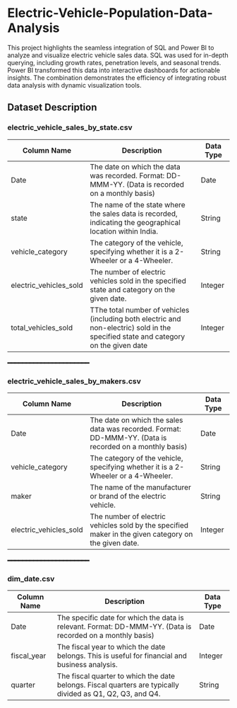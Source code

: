 # Electric-Vehicle-Population-Data-Analysis

This project highlights the seamless integration of SQL and Power BI to analyze and visualize electric vehicle sales data. SQL was used for in-depth querying, including growth rates, penetration levels, and seasonal trends. Power BI transformed this data into interactive dashboards for actionable insights. The combination demonstrates the efficiency of integrating robust data analysis with dynamic visualization tools.

## Dataset Description

### electric_vehicle_sales_by_state.csv

| Column Name | Description | Data Type |
|----------|----------|----------|
| Date   | The date on which the data was recorded. Format: DD-MMM-YY. (Data is recorded on a monthly basis)   | Date  |
| state   | The name of the state where the sales data is recorded, indicating the geographical location within India.   | String   |
| vehicle_category   | The category of the vehicle, specifying whether it is a 2-Wheeler or a 4-Wheeler.   | String  |
| electric_vehicles_sold   | The number of electric vehicles sold in the specified state and category on the given date.   | Integer  |
| total_vehicles_sold   | TThe total number of vehicles (including both electric and non-electric) sold in the specified state and category on the given date   | Integer  |

**━━━━━━━━━━━━━━━━━━━━━━**

### electric_vehicle_sales_by_makers.csv

| Column Name | Description | Data Type |
|----------|----------|----------|
| Date   | The date on which the sales data was recorded. Format: DD-MMM-YY. (Data is recorded on a monthly basis)   | Date   |
| vehicle_category   | The category of the vehicle, specifying whether it is a 2-Wheeler or a 4-Wheeler.   | String   |
| maker   | The name of the manufacturer or brand of the electric vehicle.   | String   |
| electric_vehicles_sold   | The number of electric vehicles sold by the specified maker in the given category on the given date.   | Integer   |

**━━━━━━━━━━━━━━━━━━━━━━**

### dim_date.csv

| Column Name | Description | Data Type |
|----------|----------|----------|
| Date   | The specific date for which the data is relevant. Format: DD-MMM-YY. (Data is recorded on a monthly basis)   | Date   |
| fiscal_year   | The fiscal year to which the date belongs. This is useful for financial and business analysis.   | Integer   |
| quarter   | The fiscal quarter to which the date belongs. Fiscal quarters are typically divided as Q1, Q2, Q3, and Q4.   | String   |


